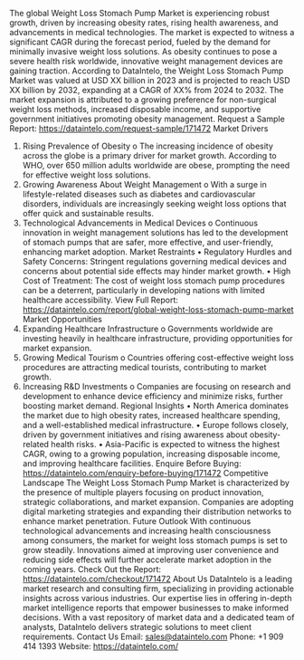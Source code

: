 The global Weight Loss Stomach Pump Market is experiencing robust growth, driven by increasing obesity rates, rising health awareness, and advancements in medical technologies. The market is expected to witness a significant CAGR during the forecast period, fueled by the demand for minimally invasive weight loss solutions. As obesity continues to pose a severe health risk worldwide, innovative weight management devices are gaining traction.
According to DataIntelo, the Weight Loss Stomach Pump Market was valued at USD XX billion in 2023 and is projected to reach USD XX billion by 2032, expanding at a CAGR of XX% from 2024 to 2032. The market expansion is attributed to a growing preference for non-surgical weight loss methods, increased disposable income, and supportive government initiatives promoting obesity management.
Request a Sample Report: https://dataintelo.com/request-sample/171472
Market Drivers
1.	Rising Prevalence of Obesity
o	The increasing incidence of obesity across the globe is a primary driver for market growth. According to WHO, over 650 million adults worldwide are obese, prompting the need for effective weight loss solutions.
2.	Growing Awareness About Weight Management
o	With a surge in lifestyle-related diseases such as diabetes and cardiovascular disorders, individuals are increasingly seeking weight loss options that offer quick and sustainable results.
3.	Technological Advancements in Medical Devices
o	Continuous innovation in weight management solutions has led to the development of stomach pumps that are safer, more effective, and user-friendly, enhancing market adoption.
Market Restraints
•	Regulatory Hurdles and Safety Concerns: Stringent regulations governing medical devices and concerns about potential side effects may hinder market growth.
•	High Cost of Treatment: The cost of weight loss stomach pump procedures can be a deterrent, particularly in developing nations with limited healthcare accessibility.
View Full Report: https://dataintelo.com/report/global-weight-loss-stomach-pump-market
Market Opportunities
1.	Expanding Healthcare Infrastructure
o	Governments worldwide are investing heavily in healthcare infrastructure, providing opportunities for market expansion.
2.	Growing Medical Tourism
o	Countries offering cost-effective weight loss procedures are attracting medical tourists, contributing to market growth.
3.	Increasing R&D Investments
o	Companies are focusing on research and development to enhance device efficiency and minimize risks, further boosting market demand.
Regional Insights
•	North America dominates the market due to high obesity rates, increased healthcare spending, and a well-established medical infrastructure.
•	Europe follows closely, driven by government initiatives and rising awareness about obesity-related health risks.
•	Asia-Pacific is expected to witness the highest CAGR, owing to a growing population, increasing disposable income, and improving healthcare facilities.
Enquire Before Buying: https://dataintelo.com/enquiry-before-buying/171472
Competitive Landscape
The Weight Loss Stomach Pump Market is characterized by the presence of multiple players focusing on product innovation, strategic collaborations, and market expansion. Companies are adopting digital marketing strategies and expanding their distribution networks to enhance market penetration.
Future Outlook
With continuous technological advancements and increasing health consciousness among consumers, the market for weight loss stomach pumps is set to grow steadily. Innovations aimed at improving user convenience and reducing side effects will further accelerate market adoption in the coming years.
Check Out the Report: https://dataintelo.com/checkout/171472
About Us
DataIntelo is a leading market research and consulting firm, specializing in providing actionable insights across various industries. Our expertise lies in offering in-depth market intelligence reports that empower businesses to make informed decisions. With a vast repository of market data and a dedicated team of analysts, DataIntelo delivers strategic solutions to meet client requirements.
Contact Us
Email: sales@dataintelo.com
Phone: +1 909 414 1393
Website: https://dataintelo.com/
